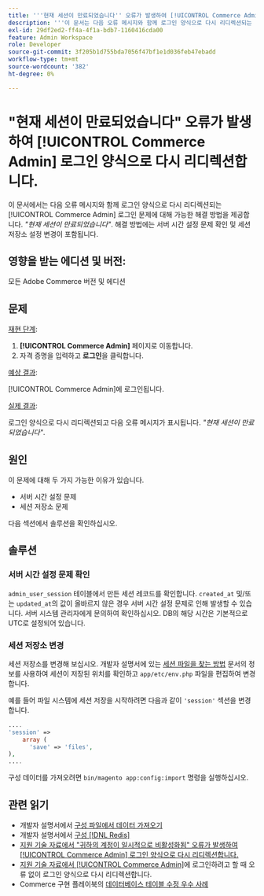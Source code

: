 ```yaml
---
title: '''현재 세션이 만료되었습니다'' 오류가 발생하여 [!UICONTROL Commerce Admin] 로그인 양식으로 다시 리디렉션합니다.'''
description: '''이 문서는 다음 오류 메시지와 함께 로그인 양식으로 다시 리디렉션되는 [!UICONTROL Commerce Admin] 로그인 문제에 대해 가능한 해결 방법을 제공합니다. *"현재 세션이 만료되었습니다"*. 해결 방법에는 서버 시간 설정 문제 확인 및 세션 저장소 설정 변경이 포함됩니다.'
exl-id: 29df2ed2-ff4a-4f1a-bdb7-1160416cda00
feature: Admin Workspace
role: Developer
source-git-commit: 3f205b1d755bda7056f47bf1e1d036feb47ebadd
workflow-type: tm+mt
source-wordcount: '382'
ht-degree: 0%

---
```


# &quot;현재 세션이 만료되었습니다&quot; 오류가 발생하여 [!UICONTROL Commerce Admin] 로그인 양식으로 다시 리디렉션합니다.

이 문서에서는 다음 오류 메시지와 함께 로그인 양식으로 다시 리디렉션되는 [!UICONTROL Commerce Admin] 로그인 문제에 대해 가능한 해결 방법을 제공합니다. *&quot;현재 세션이 만료되었습니다&quot;*. 해결 방법에는 서버 시간 설정 문제 확인 및 세션 저장소 설정 변경이 포함됩니다.

## 영향을 받는 에디션 및 버전:

모든 Adobe Commerce 버전 및 에디션

## 문제

<u>재현 단계</u>:

1. **[!UICONTROL Commerce Admin]** 페이지로 이동합니다.
1. 자격 증명을 입력하고 **로그인**&#x200B;을 클릭합니다.

<u>예상 결과</u>:

[!UICONTROL Commerce Admin]에 로그인됩니다.

<u>실제 결과</u>:

로그인 양식으로 다시 리디렉션되고 다음 오류 메시지가 표시됩니다. *&quot;현재 세션이 만료되었습니다&quot;*.

## 원인

이 문제에 대해 두 가지 가능한 이유가 있습니다.

* 서버 시간 설정 문제
* 세션 저장소 문제

다음 섹션에서 솔루션을 확인하십시오.

## 솔루션

### 서버 시간 설정 문제 확인

`admin_user_session` 테이블에서 만든 세션 레코드를 확인합니다. `created_at` 및/또는 `updated_at`의 값이 올바르지 않은 경우 서버 시간 설정 문제로 인해 발생할 수 있습니다. 서버 시스템 관리자에게 문의하여 확인하십시오. DB의 해당 시간은 기본적으로 UTC로 설정되어 있습니다.

### 세션 저장소 변경

세션 저장소를 변경해 보십시오. 개발자 설명서에 있는 [세션 파일을 찾는 방법](https://devdocs.magento.com/guides/v2.3/config-guide/sessions.html) 문서의 정보를 사용하여 세션이 저장된 위치를 확인하고 `app/etc/env.php` 파일을 편집하여 변경합니다.

예를 들어 파일 시스템에 세션 저장을 시작하려면 다음과 같이 `'session'` 섹션을 변경합니다.

```php
....
'session' =>
    array (
      'save' => 'files',
),
....
```

구성 데이터를 가져오려면 `bin/magento app:config:import` 명령을 실행하십시오.


## 관련 읽기

* 개발자 설명서에서 [구성 파일에서 데이터 가져오기](https://devdocs.magento.com/guides/v2.3/config-guide/cli/config-cli-subcommands-config-mgmt-import.html)
* 개발자 설명서에서 [구성 [!DNL Redis]](https://experienceleague.adobe.com/en/docs/commerce-operations/configuration-guide/cache/redis/config-redis)
* [지원 기술 자료에서 &quot;귀하의 계정이 일시적으로 비활성화됨&quot; 오류가 발생하여 [!UICONTROL Commerce Admin] 로그인 양식으로 다시 리디렉션합니다.](https://experienceleague.adobe.com/en/docs/commerce-knowledge-base/kb/troubleshooting/miscellaneous/redirect-back-to-the-admin-login-form-with-your-account-is-temporarily-disabled-error)
* [지원 기술 자료에서 [!UICONTROL Commerce Admin]](https://experienceleague.adobe.com/en/docs/commerce-knowledge-base/kb/troubleshooting/miscellaneous/login-redirect-when-trying-to-login-to-magento-admin)에 로그인하려고 할 때 오류 없이 로그인 양식으로 다시 리디렉션합니다.
* Commerce 구현 플레이북의 [데이터베이스 테이블 수정 우수 사례](https://experienceleague.adobe.com/en/docs/commerce-operations/implementation-playbook/best-practices/development/modifying-core-and-third-party-tables#why-adobe-recommends-avoiding-modifications)

